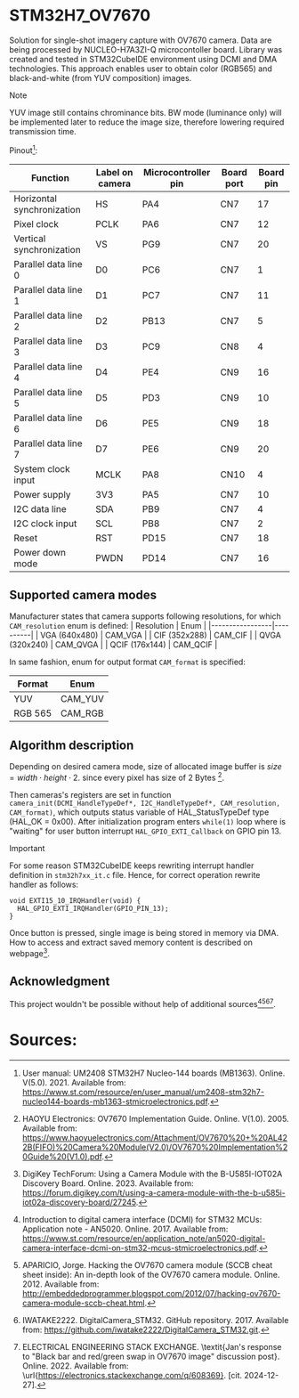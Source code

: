 # STM32H7_OV7670
Solution for single-shot imagery capture with OV7670 camera. Data are being processed by NUCLEO-H7A3ZI-Q microcontoller board. Library was created and tested in STM32CubeIDE environment using DCMI and DMA technologies. This approach enables user to obtain color (RGB565) and black-and-white (from YUV composition) images. 

>[!NOTE]
> YUV image still contains chrominance bits. BW mode (luminance only) will be implemented later to reduce the image size, therefore lowering required transmission time.

Pinout[^1]: 

| Function                   | Label on camera | Microcontroller pin | Board port | Board pin |
|----------------------------|-----------------|---------------------|------------|-----------|
| Horizontal synchronization | HS              | PA4                 | CN7        | 17        |
| Pixel clock                | PCLK            | PA6                 | CN7        | 12        |
| Vertical synchronization   | VS              | PG9                 | CN7        | 20        |
| Parallel data line 0       | D0              | PC6                 | CN7        |  1        |
| Parallel data line 1       | D1              | PC7                 | CN7        | 11        |
| Parallel data line 2       | D2              | PB13                | CN7        |  5        |
| Parallel data line 3       | D3              | PC9                 | CN8        |  4        |
| Parallel data line 4       | D4              | PE4                 | CN9        | 16        |
| Parallel data line 5       | D5              | PD3                 | CN9        | 10        |
| Parallel data line 6       | D6              | PE5                 | CN9        | 18        |
| Parallel data line 7       | D7              | PE6                 | CN9        | 20        |
| System clock input         | MCLK            | PA8                 | CN10       |  4        |
| Power supply               | 3V3             | PA5                 | CN7        | 10        |
| I2C data line              | SDA             | PB9                 | CN7        |  4        |
| I2C clock input            | SCL             | PB8                 | CN7        |  2        |
| Reset                      | RST             | PD15                | CN7        | 18        |
| Power down mode            | PWDN            | PD14                | CN7        | 16        |

## Supported camera modes
Manufacturer states that camera supports following resolutions, for which `CAM_resolution` enum is defined:
| Resolution      | Enum     |
|-----------------|----------|
| VGA   (640x480) | CAM_VGA  |
| CIF   (352x288) | CAM_CIF  |
| QVGA  (320x240) | CAM_QVGA |
| QCIF  (176x144) | CAM_QCIF |

In same fashion, enum for output format `CAM_format` is specified:

| Format  | Enum    |
|---------|---------|
| YUV     | CAM_YUV |
| RGB 565 | CAM_RGB |


## Algorithm description
Depending on desired camera mode, size of allocated image buffer is
$size = width \cdot height \cdot 2.$
since every pixel has size of 2 Bytes [^2].

Then cameras's registers are set in function `camera_init(DCMI_HandleTypeDef*, I2C_HandleTypeDef*, CAM_resolution, CAM_format)`, which outputs status variable of HAL_StatusTypeDef type (HAL_OK = 0x00). After initialization program enters `while(1)` loop where is "waiting" for user button interrupt `HAL_GPIO_EXTI_Callback` on GPIO pin 13. 

> [!IMPORTANT]
> For some reason STM32CubeIDE keeps rewriting interrupt handler definition in `stm32h7xx_it.c` file. Hence, for correct operation rewrite handler as follows:
> ```
> void EXTI15_10_IRQHandler(void) {
>   HAL_GPIO_EXTI_IRQHandler(GPIO_PIN_13);
> }
> ```

Once button is pressed, single image is being stored in memory via DMA. How to access and extract saved memory content is described on webpage[^3]. 

## Acknowledgment
This project wouldn't be possible without help of additional sources[^4][^5][^6][^7].

# Sources:
[^1]: User manual: UM2408 STM32H7 Nucleo-144 boards (MB1363). Online. V(5.0). 2021. Available from: https://www.st.com/resource/en/user_manual/um2408-stm32h7-nucleo144-boards-mb1363-stmicroelectronics.pdf.
[^2]: HAOYU Electronics: OV7670 Implementation Guide. Online. V(1.0). 2005. Available from: https://www.haoyuelectronics.com/Attachment/OV7670%20+%20AL422B(FIFO)%20Camera%20Module(V2.0)/OV7670%20Implementation%20Guide%20(V1.0).pdf.
[^3]: DigiKey TechForum: Using a Camera Module with the B-U585I-IOT02A Discovery Board. Online. 2023. Available from: https://forum.digikey.com/t/using-a-camera-module-with-the-b-u585i-iot02a-discovery-board/27245.
[^4]: Introduction to digital camera interface (DCMI) for STM32 MCUs: Application note - AN5020. Online. 2017. Available from: https://www.st.com/resource/en/application_note/an5020-digital-camera-interface-dcmi-on-stm32-mcus-stmicroelectronics.pdf.
[^5]: APARICIO, Jorge. Hacking the OV7670 camera module (SCCB cheat sheet inside): An in-depth look of the OV7670 camera module. Online. 2012. Available from: http://embeddedprogrammer.blogspot.com/2012/07/hacking-ov7670-camera-module-sccb-cheat.html.
[^6]: IWATAKE2222. DigitalCamera_STM32. GitHub repository. 2017. Available from: https://github.com/iwatake2222/DigitalCamera_STM32.git.
[^7]: ELECTRICAL ENGINEERING STACK EXCHANGE. \textit{Jan's response to "Black bar and red/green swap in OV7670 image" discussion post}. Online. 2022. Available from: \url{https://electronics.stackexchange.com/q/608369}. [cit. 2024-12-27].
